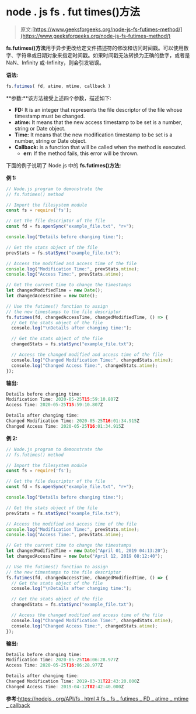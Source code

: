 # node . js fs . fut times()方法

> 原文:[https://www.geeksforgeeks.org/node-js-fs-futimes-method/](https://www.geeksforgeeks.org/node-js-fs-futimes-method/)

**fs.futimes()方法**用于异步更改给定文件描述符的修改和访问时间戳。可以使用数字、字符串或日期对象来指定时间戳。如果时间戳无法转换为正确的数字，或者是 NaN、Infinity 或-Infinity，则会引发错误。

**语法:**

```js
fs.futimes( fd, atime, mtime, callback )
```

**参数:**该方法接受上述四个参数，描述如下:

*   **FD:** It is an integer that represents the file descriptor of the file whose timestamp must be changed.
*   **atime:** It means that the new access timestamp to be set is a number, string or Date object.
*   **Time:** It means that the new modification timestamp to be set is a number, string or Date object.
*   **Callback:** is a function that will be called when the method is executed.
    *   **err:** If the method fails, this error will be thrown.

下面的例子说明了 Node.js 中的 **fs.futimes()方法**:

**例 1:**

```js
// Node.js program to demonstrate the
// fs.futimes() method

// Import the filesystem module
const fs = require('fs');

// Get the file descriptor of the file
const fd = fs.openSync("example_file.txt", "r+");

console.log("Details before changing time:");

// Get the stats object of the file
prevStats = fs.statSync("example_file.txt");

// Access the modified and access time of the file
console.log("Modification Time:", prevStats.mtime);
console.log("Access Time:", prevStats.atime);

// Get the current time to change the timestamps
let changedModifiedTime = new Date();
let changedAccessTime = new Date();

// Use the futimes() function to assign
// the new timestamps to the file descriptor
fs.futimes(fd, changedAccessTime, changedModifiedTime, () => {
  // Get the stats object of the file
  console.log("\nDetails after changing time:");

  // Get the stats object of the file
  changedStats = fs.statSync("example_file.txt");

  // Access the changed modified and access time of the file
  console.log("Changed Modification Time:", changedStats.mtime);
  console.log("Changed Access Time:", changedStats.atime);
});
```

**输出:**

```js
Details before changing time:
Modification Time: 2020-05-25T15:59:10.807Z
Access Time: 2020-05-25T15:59:10.807Z

Details after changing time:
Changed Modification Time: 2020-05-25T16:01:34.915Z
Changed Access Time: 2020-05-25T16:01:34.915Z

```

**例 2:**

```js
// Node.js program to demonstrate the
// fs.futimes() method

// Import the filesystem module
const fs = require('fs');

// Get the file descriptor of the file
const fd = fs.openSync("example_file.txt", "r+");

console.log("Details before changing time:");

// Get the stats object of the file
prevStats = fs.statSync("example_file.txt");

// Access the modified and access time of the file
console.log("Modification Time:", prevStats.mtime);
console.log("Access Time:", prevStats.atime);

// Get the current time to change the timestamps
let changedModifiedTime = new Date("April 01, 2019 04:13:20");
let changedAccessTime = new Date("April 12, 2019 08:12:40");

// Use the futimes() function to assign
// the new timestamps to the file descriptor
fs.futimes(fd, changedAccessTime, changedModifiedTime, () => {
  // Get the stats object of the file
  console.log("\nDetails after changing time:");

  // Get the stats object of the file
  changedStats = fs.statSync("example_file.txt");

  // Access the changed modified and access time of the file
  console.log("Changed Modification Time:", changedStats.mtime);
  console.log("Changed Access Time:", changedStats.atime);
});
```

**输出:**

```js
Details before changing time:
Modification Time: 2020-05-25T16:06:28.977Z
Access Time: 2020-05-25T16:06:28.977Z

Details after changing time:
Changed Modification Time: 2019-03-31T22:43:20.000Z
Changed Access Time: 2019-04-12T02:42:40.000Z

```

**参考:**[https://nodejs . org/API/fs . html # fs _ fs _ futimes _ FD _ atime _ mtime _ callback](https://nodejs.org/api/fs.html#fs_fs_futimes_fd_atime_mtime_callback)